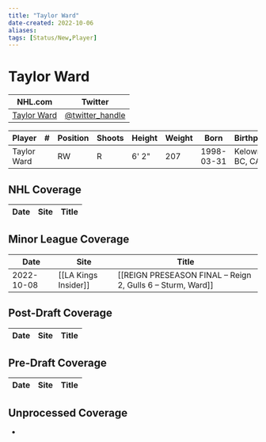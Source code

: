 ```yaml
---
title: "Taylor Ward"
date-created: 2022-10-06
aliases: 
tags: [Status/New,Player]
---
```


# Taylor Ward

NHL.com | Twitter
-|-
[Taylor Ward](https://www.nhl.com/player/taylor-ward-8483406) | [@twitter_handle](https://twitter.com/)

Player | \# | Position | Shoots | Height | Weight | Born | Birthplace | Draft 
---|---|---|---|---|---|---|---|---
Taylor Ward | | RW | R | 6' 2" | 207 | 1998-03-31 | Kelowna, BC, CAN | undrafted

## NHL  Coverage
Date | Site |  Title
---|---|---



## Minor League Coverage
Date | Site |  Title
---|---|---
2022-10-08 | [[LA Kings Insider]] | [[REIGN PRESEASON FINAL – Reign 2, Gulls 6 – Sturm, Ward]]



## Post-Draft Coverage
Date | Site |  Title
---|---|---



## Pre-Draft Coverage
Date | Site |  Title
---|---|---


## Unprocessed Coverage
- 
